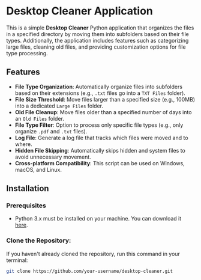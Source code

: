 # Desktop Cleaner Application

This is a simple **Desktop Cleaner** Python application that organizes the files in a specified directory by moving them into subfolders based on their file types. Additionally, the application includes features such as categorizing large files, cleaning old files, and providing customization options for file type processing.

## Features

- **File Type Organization**: Automatically organize files into subfolders based on their extensions (e.g., `.txt` files go into a `TXT Files` folder).
- **File Size Threshold**: Move files larger than a specified size (e.g., 100MB) into a dedicated `Large Files` folder.
- **Old File Cleanup**: Move files older than a specified number of days into an `Old Files` folder.
- **File Type Filter**: Option to process only specific file types (e.g., only organize `.pdf` and `.txt` files).
- **Log File**: Generate a log file that tracks which files were moved and to where.
- **Hidden File Skipping**: Automatically skips hidden and system files to avoid unnecessary movement.
- **Cross-platform Compatibility**: This script can be used on Windows, macOS, and Linux.

## Installation

### Prerequisites

- Python 3.x must be installed on your machine. You can download it [here](https://www.python.org/downloads/).

### Clone the Repository:

If you haven't already cloned the repository, run this command in your terminal:

```bash
git clone https://github.com/your-username/desktop-cleaner.git
